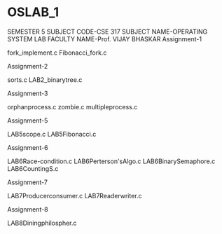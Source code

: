 # OSLAB_1
SEMESTER 5
SUBJECT CODE-CSE 317
SUBJECT NAME-OPERATING SYSTEM LAB
FACULTY NAME-Prof. VIJAY BHASKAR
Assignment-1

fork_implement.c
Fibonacci_fork.c

Assignment-2

sorts.c
LAB2_binarytree.c

Assignment-3

orphanprocess.c
zombie.c
multipleprocess.c

Assignment-5

LAB5scope.c
LAB5Fibonacci.c

Assignment-6

LAB6Race-condition.c
LAB6Perterson'sAlgo.c
LAB6BinarySemaphore.c
LAB6CountingS.c

Assignment-7

LAB7Producerconsumer.c
LAB7Readerwriter.c

Assignment-8

LAB8Diningphilospher.c
